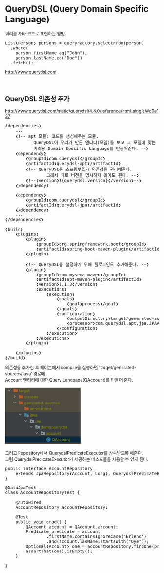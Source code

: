 # QueryDSL (Query Domain Specific Language)
쿼리를 자바 코드로 표현하는 방법.
<pre>
List❮Person❯ persons = queryFactory.selectFrom(person)
  .where(
    person.firstName.eq("John"),
    person.lastName.eq("Doe"))
  .fetch();
</pre>
http://www.querydsl.com
<br/><br/><br/>

## QueryDSL 의존성 추가
http://www.querydsl.com/static/querydsl/4.4.0/reference/html_single/#d0e137
<pre>
❮dependencies❯
    ...
    ❮!-- apt 모듈: 코드를 생성해주는 모듈.
           QueryDSL이 우리가 만든 엔티티(모델)를 보고 그 모델에 맞는
           쿼리용 Domain Specific Language를 만들어준다. --❯
    ❮dependency❯
        ❮groupId❯com.querydsl❮/groupId❯
        ❮artifactId❯querydsl-apt❮/artifactId❯
        ❮!-- QueryDSL은 스프링부트가 의존성을 관리해준다.
                그래서 따로 버전을 명시하지 않아도 된다. --❯
        ❮!--❮version❯${querydsl.version}❮/version❯--❯
    ❮/dependency❯
    
    ❮dependency❯
        ❮groupId❯com.querydsl❮/groupId❯
        ❮artifactId❯querydsl-jpa❮/artifactId❯
    ❮/dependency❯
    ...
❮/dependencies❯

❮build❯
    ❮plugins❯
        ❮plugin❯
            ❮groupId❯org.springframework.boot❮/groupId❯
            ❮artifactId❯spring-boot-maven-plugin❮/artifactId❯
        ❮/plugin❯

        ❮!-- QueryDSL을 설정하기 위해 플로그인도 추가해준다. --❯
        ❮plugin❯
            ❮groupId❯com.mysema.maven❮/groupId❯
            ❮artifactId❯apt-maven-plugin❮/artifactId❯
            ❮version❯1.1.3❮/version❯
            ❮executions❯
                ❮execution❯
                    ❮goals❯
                        ❮goal❯process❮/goal❯
                    ❮/goals❯
                    ❮configuration❯
                        ❮outputDirectory❯target/generated-sources/java❮/outputDirectory❯
                        ❮processor❯com.querydsl.apt.jpa.JPAAnnotationProcessor❮/processor❯
                    ❮/configuration❯
                ❮/execution❯
            ❮/executions❯
        ❮/plugin❯

    ❮/plugins❯
❮/build❯
</pre>
의존성을 추가한 후 메이븐에서 compile을 실행하면 'target/generated-sources/java' 경로에 <br/>
Account 엔티티에 대한 Query Language(QAccount)를 만들어 준다. <br/><br/>
<img src="./images/query_language.png" /><br/><br/>
그리고 Repository에서 QuerydslPredicateExecutor를 상속받도록 해준다. <br/>
그럼 QuerydslPredicateExecutor가 제공하는 메소드들을 사용할 수 있게 된다. 
<pre>
public interface AccountRepository 
    extends JpaRepository❮Account, Long❯, QuerydslPredicateExecutor❮Account❯ {
}
</pre>
<pre>
@DataJpaTest
class AccountRepositoryTest {

    @Autowired
    AccountRepository accountRepository;

    @Test
    public void crud() {
        QAccount account = QAccount.account;
        Predicate predicate = account
                .firstName.containsIgnoreCase("Erlend")
                .and(account.lasName.startsWith("Oye"));
        Optional❮Account❯ one = accountRepository.findOne(predicate);
        assertThat(one).isEmpty();
    }

}
</pre>
<br/><br/><br/><br/>


